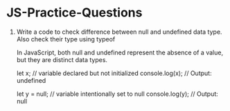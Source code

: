 # JS-Practice-Questions
 1. Write a code to check difference between null and undefined data type. Also check their type using typeof

     In JavaScript, both null and undefined represent the absence of a value, but they are distinct data types.

    let x;           // variable declared but not initialized
    console.log(x);  // Output: undefined

    let y = null;    // variable intentionally set to null
    console.log(y);  // Output: null

